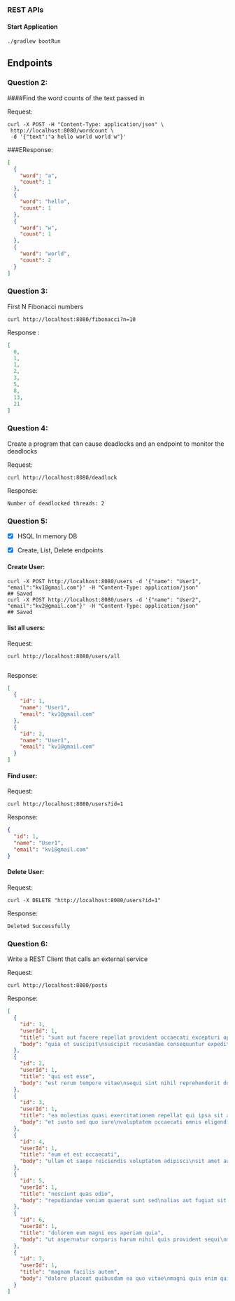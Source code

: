 ### REST APIs


#### Start Application
`./gradlew bootRun`


## Endpoints

### Question 2:

####Find the word counts of the text passed in

Request:
```
curl -X POST -H "Content-Type: application/json" \
 http://localhost:8080/wordcount \
 -d '{"text":"a hello world world w"}' 
```

###EResponse:
```json
[
  {
    "word": "a",
    "count": 1
  },
  {
    "word": "hello",
    "count": 1
  },
  {
    "word": "w",
    "count": 1
  },
  {
    "word": "world",
    "count": 2
  }
]
```

### Question 3:

First N Fibonacci numbers
 
```
curl http://localhost:8080/fibonacci?n=10
```

Response : 
```json
[
  0,
  1,
  1,
  2,
  3,
  5,
  8,
  13,
  21
]
```

### Question 4:

Create a program that can cause deadlocks and an endpoint to monitor the deadlocks

Request:
```
curl http://localhost:8080/deadlock

```
Response:
```
Number of deadlocked threads: 2
```



### Question 5:

-[x] HSQL In memory DB
-[x] Create, List, Delete endpoints
  

#### Create User:
 
```
curl -X POST http://localhost:8080/users -d '{"name": "User1", "email":"kv1@gmail.com"}' -H "Content-Type: application/json"
## Saved
curl -X POST http://localhost:8080/users -d '{"name": "User2", "email":"kv2@gmail.com"}' -H "Content-Type: application/json"
## Saved 
```

#### list all users:
 
Request: 
```
curl http://localhost:8080/users/all
 
```

Response:
```json
[
  {
    "id": 1,
    "name": "User1",
    "email": "kv1@gmail.com"
  },
  {
    "id": 2,
    "name": "User1",
    "email": "kv1@gmail.com"
  }
]
```

#### Find user:
 
Request: 
```
curl http://localhost:8080/users?id=1 
```

Response:
```json
{
  "id": 1,
  "name": "User1",
  "email": "kv1@gmail.com"
}
```

#### Delete User:

Request:
```
curl -X DELETE "http://localhost:8080/users?id=1"
```

Response:
```
Deleted Successfully
```


### Question 6:

Write a REST Client that calls an external service

Request:
```
curl http://localhost:8080/posts
```

Response:
```json
[
  {
    "id": 1,
    "userId": 1,
    "title": "sunt aut facere repellat provident occaecati excepturi optio reprehenderit",
    "body": "quia et suscipit\nsuscipit recusandae consequuntur expedita et cum\nreprehenderit molestiae ut ut quas totam\nnostrum rerum est autem sunt rem eveniet architecto"
  },
  {
    "id": 2,
    "userId": 1,
    "title": "qui est esse",
    "body": "est rerum tempore vitae\nsequi sint nihil reprehenderit dolor beatae ea dolores neque\nfugiat blanditiis voluptate porro vel nihil molestiae ut reiciendis\nqui aperiam non debitis possimus qui neque nisi nulla"
  },
  {
    "id": 3,
    "userId": 1,
    "title": "ea molestias quasi exercitationem repellat qui ipsa sit aut",
    "body": "et iusto sed quo iure\nvoluptatem occaecati omnis eligendi aut ad\nvoluptatem doloribus vel accusantium quis pariatur\nmolestiae porro eius odio et labore et velit aut"
  },
  {
    "id": 4,
    "userId": 1,
    "title": "eum et est occaecati",
    "body": "ullam et saepe reiciendis voluptatem adipisci\nsit amet autem assumenda provident rerum culpa\nquis hic commodi nesciunt rem tenetur doloremque ipsam iure\nquis sunt voluptatem rerum illo velit"
  },
  {
    "id": 5,
    "userId": 1,
    "title": "nesciunt quas odio",
    "body": "repudiandae veniam quaerat sunt sed\nalias aut fugiat sit autem sed est\nvoluptatem omnis possimus esse voluptatibus quis\nest aut tenetur dolor neque"
  },
  {
    "id": 6,
    "userId": 1,
    "title": "dolorem eum magni eos aperiam quia",
    "body": "ut aspernatur corporis harum nihil quis provident sequi\nmollitia nobis aliquid molestiae\nperspiciatis et ea nemo ab reprehenderit accusantium quas\nvoluptate dolores velit et doloremque molestiae"
  },
  {
    "id": 7,
    "userId": 1,
    "title": "magnam facilis autem",
    "body": "dolore placeat quibusdam ea quo vitae\nmagni quis enim qui quis quo nemo aut saepe\nquidem repellat excepturi ut quia\nsunt ut sequi eos ea sed quas"
  }
]
```

